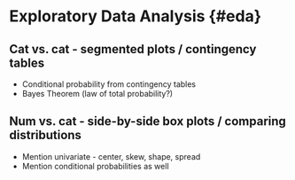 # Exploratory Data Analysis {#eda}

## Cat vs. cat - segmented plots / contingency tables

- Conditional probability from contingency tables
- Bayes Theorem (law of total probability?)
	
## Num vs. cat - side-by-side box plots / comparing distributions 

- Mention univariate - center, skew, shape, spread
- Mention conditional probabilities as well
